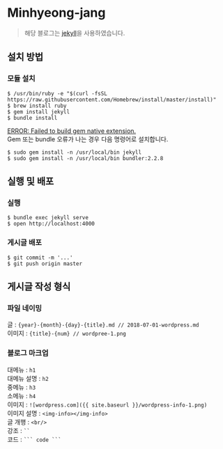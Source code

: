# Minhyeong-jang

> 해당 블로그는 [jekyll](https://jekyllrb.com/)을 사용하였습니다.

## 설치 방법

### 모듈 설치

```console
$ /usr/bin/ruby -e "$(curl -fsSL https://raw.githubusercontent.com/Homebrew/install/master/install)"
$ brew install ruby
$ gem install jekyll
$ bundle install
```

[ERROR: Failed to build gem native extension.](https://stackoverflow.com/questions/20559255/error-while-installing-json-gem-mkmf-rb-cant-find-header-files-for-ruby)  
Gem 또는 bundle 오류가 나는 경우 다음 명령어로 설치합니다.

```
$ sudo gem install -n /usr/local/bin jekyll
$ sudo gem install -n /usr/local/bin bundler:2.2.8
```

## 실행 및 배포

### 실행

```
$ bundle exec jekyll serve
$ open http://localhost:4000
```

### 게시글 배포

```
$ git commit -m '...'
$ git push origin master
```

## 게시글 작성 형식

### 파일 네이밍

글 : `{year}-{month}-{day}-{title}.md // 2018-07-01-wordpress.md`  
이미지 : `{title}-{num} // wordpree-1.png`

### 블로그 마크업

대메뉴 : `h1`  
대메뉴 설명 : `h2`  
중메뉴 : `h3`  
소메뉴 : `h4`  
이미지 : `![wordpress.com]({{ site.baseurl }}/wordpress-info-1.png)`  
이미지 설명 : `<img-info></img-info>`  
글 개행 : `<br/>`  
강조 : ` `` `  
코드 : ` ``` code ``` `
